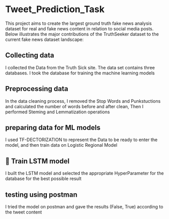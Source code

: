# Tweet_Prediction_Task
This project aims to create the largest ground truth fake news analysis dataset for real and fake news content in relation to social media posts. Below illustrates the major contributions of the TruthSeeker dataset to the current fake news dataset landscape:

##  Collecting data
I collected the Data from the Truth Sick site. The data set contains three databases. I took the database for training the machine learning models

##  Preprocessing data
In the data cleaning process, I removed the Stop Words and Punkstuctions and calculated the number of words before and after clean, Then I performed Steming and Lemmatization operations

##  preparing data for ML models
I used TF-DECTORIZATION to represent the Data to be ready to enter the model, and then train data on Logistic Regional Model

## 🧨 Train LSTM model
I built the LSTM model and selected the appropriate HyperParameter for the database for the best possible result

## testing using postman
I tried the model on postman and gave the results (False, True) according to the tweet content
